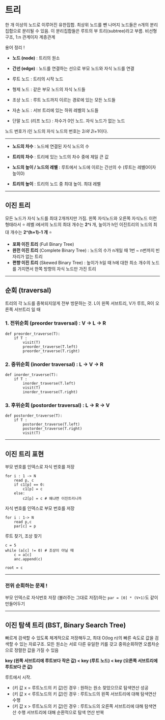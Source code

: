 # 트리
한 개 이상의 노드로 이루어진 유한집합. 최상위 노드를 뺀 나머지 노드들은 n개의 분리 집합으로 분리될 수 있음. 이 분리집합들은 루트의 부 트리(subtree)라고 부름. 비선형 구조, 1:n 관계이자 계층관계

용어 정리 !
- **노드 (node)** : 트리의 원소
- **간선 (edge)** : 노드를 연결하는 선으로 부모 노드와 자식 노드를 연결


- 루트 노드 : 트리의 시작 노드
- 형제 노드 : 같은 부모 노드의 자식 노드들
- 조상 노드 : 루트 노드까지 이르는 경로에 있는 모든 노드들
- 자손 노드 : 서브 트리에 있는 하위 레벨의 노드들
- 단말 노드 (리프 노드) : 차수가 0인 노드. 자식 노드가 없는 노드

노드 번호가 i인 노드의 자식 노드의 번호는 2*i와 2*i+1이다.

---
- **노드의 차수** : 노드에 연결된 자식 노드의 수
- **트리의 차수** : 트리에 있는 노드의 차수 중에 제일 큰 값

- **노드의 높이 / 노드의 레벨** : 루트에서 노드에 이르는 간선의 수 (루트는 레벨0이자 높이0)
- **트리의 높이** : 트리의 노드 중 최대 높이. 최대 레벨

---

## 이진 트리
모든 노드가 자식 노드를 최대 2개까지만 가짐. 왼쪽 자식노드와 오른쪽 자식노드 이런 형태라서 ⭐ 레벨 i에서의 노드의 최대 개수는 **2^i** 개, 높이가 h인 이진트리의 노드의 최대 개수는 **2^(h+1)-1 개** ⭐

- **포화 이진 트리** (Full Binary Tree)
- **완전 이진 트리** (Complete Binary Tree) : 노드의 수가 n개일 때 1번 ~ n번까지 빈 자리가 없는 트리
- **편향 이진 트리** (Skewed Binary Tree) : 높이가 h일 때 h에 대한 최소 개수의 노드를 가지면서 한쪽 방향의 자식 노드만 가진 트리

---

## 순회 (traversal)
트리의 각 노드를 중복되지않게 전부 방문하는 것. 
L이 왼쪽 서브트리, V가 루트, R이 오른쪽 서브트리 일 때
### 1. 전위순회 (preorder traversal) : V -> L -> R

    def preorder_traverse(T):
        if T :
            visit(T)
            preorder_traverse(T.left)
            preorder_traverse(T.right)


### 2. 중위순회 (inorder traversal) : L -> V -> R

    def inorder_traverse(T):
        if T :
            inorder_traverse(T.left)
            visit(T)
            inorder_traverse(T.right)

### 3. 후위순회 (postorder traversal) : L -> R -> V

    def postorder_traverse(T):
        if T :
            postorder_traverse(T.left)
            postorder_traverse(T.right)
            visit(T)

---
## 이진 트리 표현
부모 번호를 인덱스로 자식 번호를 저장

    for i : 1 -> N
        read p, c
        if c1[p] == 0:
            c1[p] = c
        else:
            c2[p] = c # 왜냐면 이진트리니까

자식 번호를 인덱스로 부모 번호를 저장

    for i : 1-> N
        read p,c
        par[c] = p

루트 찾기, 조상 찾기

    c = 5
    while (a[c] != 0) # 조상이 아닐 때
        c = a[c]
        anc.append(c)

    root = c

---

### 전위 순회하는 문제 !
부모 인덱스로 자식번호 저장 (불러주는 그대로 저장)하는 `par = [0] * (V+1)`도 같이 만들어두기

---

## 이진 탐색 트리 (BST, Binary Search Tree)
빠르게 검색할 수 있도록 체계적으로 저장해두고, 최대 O(log n)의 빠른 속도로 값을 검색할 수 있는 자료구조. 모든 원소는 서로 다른 유일한 키를 갖고 중위순회하면 오름차순으로 정렬한 값을 가질 수 있음

**key (왼쪽 서브트리에 루트보다 작은 값) < key (루트 노드) < key (오른쪽 서브트리에 루트보다 큰 값)**

루트에서 시작.

- (키 값 x = 루트노드의 키 값)인 경우 : 원하는 원소 찾았으므로 탐색연산 성공
- (키 값 x < 루트노드의 키 값)인 경우 : 루트노드의 왼쪽 서브트리에 대해 탐색연산 수행
- (키 값 x > 루트노드의 키 값)인 경우 : 루트노드의 오른쪽 서브트리에 대해 탐색연산 수행
서브트리에 대해 순환적으로 탐색 연산 반복